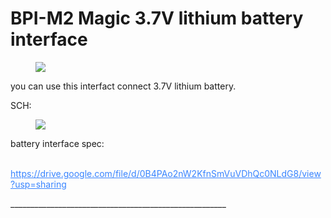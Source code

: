 <div class="reset-3c756112"><div class="reset-3c756112--pageHeader-15724735"><div class="reset-3c756112--pageHeaderInner-7c0f0284"><div class="reset-3c756112--pageHeaderWrapperContent-6897c946"><div class="reset-3c756112--horizontalFlex-5a0077e0"><div class="reset-3c756112--pageHeaderIntro-0c1463da"><h1 class="reset-3c756112--pageTitle-33dc39a3"><span class="text-4505230f--DisplayH900-bfb998fa--textContentFamily-49a318e1">BPI-M2 Magic 3.7V lithium battery interface</span></h1></div><div style="grid-template-columns: repeat(1, auto);" class="reset-3c756112--toolbar-a6a9f7d2--medium-8e46b02c--pageHeaderToolbar-6457a802--withControlsClosed-3e96e46c"></div></div><div class="reset-3c756112--pageHeaderDescription-22970244"></div></div></div></div><div class="reset-3c756112--pageBody-a91db4ac"><div data-editioncontainer="true" class="reset-3c756112--container-960c7c26"><div data-slate-editor="true" data-key="3fc4a04aa22d46658ee60409340ff032" autocorrect="on" spellcheck="true" data-gramm="false" style="outline: currentcolor none medium; white-space: pre-wrap; overflow-wrap: break-word;"><div data-slate-void="true" data-key="aa06a29cb229447fb91ee3087e3ccce8"><div><figure data-key="aa06a29cb229447fb91ee3087e3ccce8" class="reset-3c756112--figure-c0d4b308--figureWithCaption-408420be" contenteditable="false"><div class="reset-3c756112--figureAlignCenter-2d9bf702"><div class="reset-3c756112--figureLayer-b6ab7c94"><img tabindex="0" src="https://gblobscdn.gitbook.com/assets%2F-M2HWtQZi70-rAX2he34%2F-M2HWuQWfmMDDcGnCw7t%2F-M2HXGdEZC1SedMLF_JE%2Fmagic%20battery.jpg?alt=media" class="image-52799b3c" style="cursor: zoom-in;"></div></div><div class="reset-3c756112--figureAlignCenter-2d9bf702"></div></figure></div></div><p class="blockParagraph-544a408c" data-key="54e1aecdfbfe49e2a0675848ab2aa996"><span class="text-4505230f--TextH400-3033861f--textContentFamily-49a318e1"><span data-key="7757bf759c0142428416444b2d9b0873"><span data-offset-key="7757bf759c0142428416444b2d9b0873:0">you can use this interfact connect 3.7V lithium battery.</span></span></span></p><p class="blockParagraph-544a408c" data-key="e0077e99d30b486cafdcdcee9f63542e"><span class="text-4505230f--TextH400-3033861f--textContentFamily-49a318e1"><span data-key="5b0594e810b94727851395e262014f08"><span data-offset-key="5b0594e810b94727851395e262014f08:0">SCH:</span></span></span></p><div data-slate-void="true" data-key="89266892eedf45b2997c8cabe2a60564"><div><figure data-key="89266892eedf45b2997c8cabe2a60564" class="reset-3c756112--figure-c0d4b308" contenteditable="false"><div class="reset-3c756112--figureAlignCenter-2d9bf702"><div class="reset-3c756112--figureLayer-b6ab7c94"><img tabindex="0" src="https://gblobscdn.gitbook.com/assets%2F-M2HWtQZi70-rAX2he34%2F-M2HWuQWfmMDDcGnCw7t%2F-M2HXGdGhI-TEFZ91IAn%2F7f6a1996-b8c5-4c6d-a059-1a4525c4bcb2.png?alt=media" class="image-52799b3c" style="cursor: zoom-in;"></div></div><div class="reset-3c756112--figureAlignCenter-2d9bf702"></div></figure></div></div><p class="blockParagraph-544a408c" data-key="34945208124943e09f90bef408172c8a"><span class="text-4505230f--TextH400-3033861f--textContentFamily-49a318e1"><span data-key="02b3978404934b10ba3a9c6c52715053"><span data-offset-key="02b3978404934b10ba3a9c6c52715053:0">battery interface spec:</span></span></span></p><p class="blockParagraph-544a408c" data-key="11a3169e2222481185e137498f649538"><span class="text-4505230f--TextH400-3033861f--textContentFamily-49a318e1"><span data-key="58c97d59f6c3477298b36ea156807358"><span data-offset-key="58c97d59f6c3477298b36ea156807358:0"><span data-slate-zero-width="z">​</span></span></span><a class="link-a079aa82--primary-53a25e66--link-faf6c434" style="color: rgb(56, 132, 255);" href="https://drive.google.com/file/d/0B4PAo2nW2KfnSmVuVDhQc0NLdG8/view?usp=sharing" target="_blank" rel="noopener noreferrer" data-key="c706ea41e72449579862a3358bd761ce"><span data-key="d0dac25f986c487fb08edebbc476357d"><span data-offset-key="d0dac25f986c487fb08edebbc476357d:0">https://drive.google.com/file/d/0B4PAo2nW2KfnSmVuVDhQc0NLdG8/view?usp=sharing</span></span></a><span data-key="44b64cac0f6d4f849e8da3758df138fd"><span data-offset-key="44b64cac0f6d4f849e8da3758df138fd:0"><span data-slate-zero-width="z">​</span></span></span></span></p></div></div></div></div>
______________________________________________________
